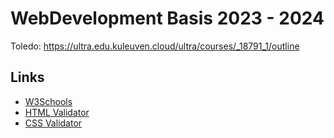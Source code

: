 # WebDevelopment Basis 2023 - 2024

Toledo: https://ultra.edu.kuleuven.cloud/ultra/courses/_18791_1/outline

## Links
- [W3Schools](https://www.w3schools.com/)
- [HTML Validator](https://validator.w3.org/#validate_by_input)
- [CSS Validator](https://jigsaw.w3.org/css-validator/#validate_by_input)
